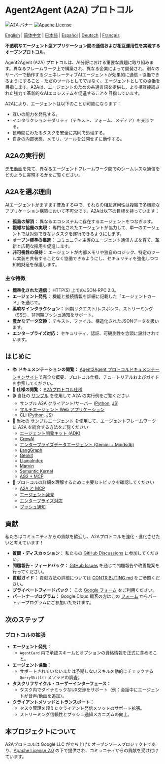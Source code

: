 # Agent2Agent (A2A) プロトコル

![A2A バナー](/docs/assets/a2a-banner.png)
[![Apache License](https://img.shields.io/badge/License-Apache_2.0-blue.svg)](LICENSE)
<p>
    <a href="/README.md">English</a> | <a href="/i18n/README_zh.md">简体中文</a> | <a href="/i18n/README_ja.md">日本語</a> | <a href="/i18n/README_es.md">Español</a> | <a href="/i18n/README_de.md">Deutsch</a> | <a href="/i18n/README_fr.md">Français</a>
</p>

**不透明なエージェント型アプリケーション間の通信および相互運用性を実現するオープンプロトコル**。

Agent2Agent (A2A) プロトコルは、AI分野における重要な課題に取り組みます。異なるフレームワーク上で構築され、異なる企業によって開発され、別々のサーバーで動作するジェネレーティブAIエージェントが効果的に通信・協働できるようにすること - ただのツールとしてではなく、エージェントとしての協働を目指します。A2Aは、エージェントのための共通言語を提供し、より相互接続された強力で革新的なAIエコシステムを促進することを目指しています。

A2Aにより、エージェントは以下のことが可能になります：

- 互いの能力を発見する。
- インタラクションモダリティ（テキスト、フォーム、メディア）を交渉する。
- 長時間にわたるタスクを安全に共同で処理する。
- 自身の内部状態、メモリ、ツールを公開せずに動作する。

## A2Aの実行例

[デモ動画](https://storage.googleapis.com/gweb-developer-goog-blog-assets/original_videos/A2A_demo_v4.mp4)を見て、異なるエージェントフレームワーク間でのシームレスな通信をどのように実現するかをご覧ください。

## A2Aを選ぶ理由

AIエージェントがますます普及する中で、それらの相互運用性は複雑で多機能なアプリケーション構築において不可欠です。A2Aは以下の目標を持っています：

- **孤島の解消：** 異なるエコシステムに存在するエージェントをつなぎます。
- **複雑な協働の実現：** 専門化されたエージェントが協力して、単一のエージェントでは対処できないタスクを遂行できるようにします。
- **オープン標準の推進：** コミュニティ主導のエージェント通信方式を育て、革新と広範な採用を促進します。
- **非可視性の保持：** エージェントが内部メモリや独自のロジック、特定のツール実装を共有することなく協働できるようにし、セキュリティを強化しつつ知的財産を保護します。

### 主な特徴

- **標準化された通信：** HTTP(S) 上でのJSON-RPC 2.0。
- **エージェント発見：** 機能と接続情報を詳細に記載した「エージェントカード」を通じて。
- **柔軟なインタラクション：** 同期リクエスト/レスポンス、ストリーミング（SSE）、非同期プッシュ通知をサポート。
- **豊かなデータ交換：** テキスト、ファイル、構造化されたJSONデータを扱います。
- **エンタープライズ対応：** セキュリティ、認証、可観測性を念頭に設計されています。

## はじめに

- 📚 **ドキュメンテーションの閲覧：** [Agent2Agent プロトコルドキュメンテーションサイト](https://google.github.io/A2A/)で完全な概要、プロトコル仕様、チュートリアルおよびガイドを参照してください。
- 📝 **仕様の閲覧：** [A2Aプロトコル仕様](https://google.github.io/A2A/specification/)
- 🎬 当社の [サンプル](/samples) を使用して A2A の実行例をご覧ください
  - サンプル A2A クライアント/サーバー ([Python](/samples/python/common), [JS](/samples/js/src))
  - [マルチエージェント Web アプリケーション](/demo/README.md)
  - CLI ([Python](/samples/python/hosts/cli/README.md), [JS](/samples/js/README.md))
- 🤖 当社の [サンプルエージェント](/samples/python/agents/README.md) を使用して、エージェントフレームワークに A2A を統合する方法をご覧ください
  - [エージェント開発キット (ADK)](/samples/python/agents/google_adk/README.md)
  - [CrewAI](/samples/python/agents/crewai/README.md)
  - [エンタープライズデータエージェント (Gemini + Mindsdb)](/samples/python/agents/mindsdb/README.md)
  - [LangGraph](/samples/python/agents/langgraph/README.md)
  - [Genkit](/samples/js/src/agents/README.md)
  - [LlamaIndex](/samples/python/agents/llama_index_file_chat/README.md)
  - [Marvin](/samples/python/agents/marvin/README.md)
  - [Semantic Kernel](/samples/python/agents/semantickernel/README.md)
  - [AG2 + MCP](/samples/python/agents/ag2/README.md)
- 📑 プロトコルの詳細を理解するために主要なトピックを確認してください
  - [A2A と MCP](https://google.github.io/A2A/topics/a2a-and-mcp/)
  - [エージェント発見](https://google.github.io/A2A/topics/agent-discovery/)
  - [エンタープライズ対応](https://google.github.io/A2A/topics/enterprise-ready/)
  - [プッシュ通知](https://google.github.io/A2A/topics/streaming-and-async/#2-push-notifications-for-disconnected-scenarios)

## 貢献

私たちはコミュニティからの貢献を歓迎し、A2Aプロトコルを強化・進化させたいと考えています！

- **質問・ディスカッション：** 私たちの [GitHub Discussions](https://github.com/google/A2A/discussions) に参加してください。
- **問題報告・フィードバック：** [GitHub Issues](https://github.com/google/A2A/issues) を通じて問題報告や改善提案を行ってください。
- **貢献ガイド：** 貢献方法の詳細については [CONTRIBUTING.md](CONTRIBUTING.md) をご参照ください。
- **プライベートフィードバック：** この [Google フォーム](https://goo.gle/a2a-feedback) をご利用ください。
- **パートナープログラム：** Google Cloud 顧客の方はこの [フォーム](https://goo.gle/a2a-partner) からパートナープログラムにご参加いただけます。

## 次のステップ

### プロトコルの拡張

- **エージェント発見：**
  - `AgentCard` 内で承認スキームとオプションの資格情報を正式に含めること。
- **エージェント協働：**
  - サポートされていないまたは予期しないスキルを動的にチェックする `QuerySkill()` メソッドの調査。
- **タスクリフサイクル・ユーザーインターフェース：**
  - タスク内でダイナミックなUX交渉をサポート（例：会話中にエージェントが音声/動画を追加）。
- **クライアントメソッドとトランスポート：**
  - タスク管理を超えたクライアント発信メソッドのサポート拡張。
  - ストリーミング信頼性とプッシュ通知メカニズムの向上。

## 本プロジェクトについて

A2Aプロトコルは Google LLC が立ち上げたオープンソースプロジェクトであり、[Apache License 2.0](LICENSE) の下で提供され、コミュニティからの貢献を受け付けています。
